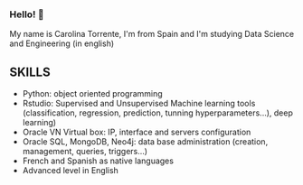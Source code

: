 ### Hello! 👋
My name is Carolina Torrente, I'm from Spain and I'm studying Data Science and Engineering (in english)

## SKILLS

+ Python: object oriented programming
+ Rstudio: Supervised and Unsupervised Machine learning tools (classification, regression, prediction, tunning hyperparameters...), deep learning)
+ Oracle VN Virtual box: IP, interface and servers configuration
+ Oracle SQL, MongoDB, Neo4j: data base administration (creation, management, queries, triggers...)
+ French and Spanish as native languages
+ Advanced level in English

<!--
**CarolinaTorrente/CarolinaTorrente** is a ✨ _special_ ✨ repository because its `README.md` (this file) appears on your GitHub profile.

Here are some ideas to get you started:



